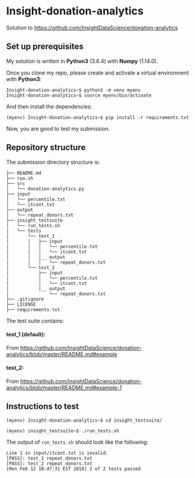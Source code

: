 # Insight-donation-analytics
Solution to https://github.com/InsightDataScience/donation-analytics


## Set up prerequisites
My solution is written in **Python3** (3.6.4) with **Numpy** (1.14.0).

Once you clone my repo, please create and activate a virtual environment with **Python3**:
```
Insight-donation-analytics~$ python3 -m venv myenv
Insight-donation-analytics~$ source myenv/bin/activate
```
And then install the dependencies:
```
(myenv) Insight-donation-analytics~$ pip install -r requirements.txt
```
Now, you are good to test my submission.


## Repository structure

The submission directory structure is:

    ├── README.md 
    ├── run.sh
    ├── src
    │   └── donation-analytics.py
    ├── input
    │   └── percentile.txt
    │   └── itcont.txt
    ├── output
    |   └── repeat_donors.txt
    ├── insight_testsuite
    |   └── run_tests.sh
    |   └── tests
    |       └── test_1
    |       |   ├── input
    |       |   │   └── percentile.txt
    |       |   │   └── itcont.txt
    |       |   |__ output
    |       |   │   └── repeat_donors.txt
    |       └── test_2
    |           ├── input
    |           │   └── percentile.txt
    |           │   └── itcont.txt
    |           |__ output
    |               └── repeat_donors.txt
    ├── .gitignore
    ├── LICENSE
    ├── requirements.txt

The test suite contains:

#### test_1 (default):
From https://github.com/InsightDataScience/donation-analytics/blob/master/README.md#example

#### test_2:
From https://github.com/InsightDataScience/donation-analytics/blob/master/README.md#example-1


## Instructions to test

```
(myenv) Insight-donation-analytics~$ cd insight_testsuite/
```

```
(myenv) insight_testsuite~$ ./run_tests.sh
```

The output of `run_tests.sh` should look like the following:
```
Line 1 in input/itcont.txt is invalid.
[PASS]: test_1 repeat_donors.txt
[PASS]: test_2 repeat_donors.txt
[Mon Feb 12 18:47:31 EST 2018] 2 of 2 tests passed
```